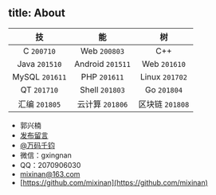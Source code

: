 title: About
---
|技|能|树|
|:-:|:-:|:-:|
|C `200710`|Web `200803`|C++|
|Java `201510`|Android `201511`|Web `201610`|
|MySQL `201611`|PHP `201611`|Linux `201702`|
|QT `201710`|Shell `201803`|Go `201804`|
|汇编 `201805`|云计算 `201806`|区块链 `201808`|

- 郭兴楠 
- [发布留言](http://2hao.cc/fenye)
- [@万码千钧](https://weibo.com/hejinfriend)  
- 微信：gxingnan
- QQ：2070906030
- mixinan@163.com
- [https://github.com/mixinan](https://github.com/mixinan)